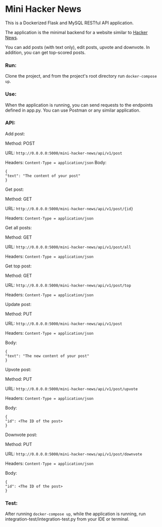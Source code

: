 # Mini Hacker News

This is a Dockerized Flask and MySQL RESTful API application.

The application is the minimal backend for a website similar to [Hacker News](https://news.ycombinator.com/).

You can add posts (with text only), edit posts, upvote and downvote.
In addition, you can get top-scored posts.

### Run:
Clone the project, and from the project's root directory run ```docker-compose up```.

### Use:
When the application is running, you can send requests to the endpoints defined in app.py.
You can use Postman or any similar application.

### API:
Add post:

Method: POST

URL: ```http://0.0.0.0:5000/mini-hacker-news/api/v1/post```

Headers: ```Content-Type = application/json```
Body:
```
{
"text": "The content of your post"
}
```


Get post:

Method: GET

URL: ```http://0.0.0.0:5000/mini-hacker-news/api/v1/post/{id}```

Headers: ```Content-Type = application/json```


Get all posts:

Method: GET

URL: ```http://0.0.0.0:5000/mini-hacker-news/api/v1/post/all```

Headers: ```Content-Type = application/json```


Get top post:

Method: GET

URL: ```http://0.0.0.0:5000/mini-hacker-news/api/v1/post/top```

Headers: ```Content-Type = application/json```


Update post:

Method: PUT

URL: ```http://0.0.0.0:5000/mini-hacker-news/api/v1/post```

Headers: ```Content-Type = application/json```

Body:
```
{
"text": "The new content of your post"
}
```


Upvote post:

Method: PUT

URL: ```http://0.0.0.0:5000/mini-hacker-news/api/v1/post/upvote```

Headers: ```Content-Type = application/json```

Body:
```
{
"id": <The ID of the post>
}
```


Downvote post:

Method: PUT

URL: ```http://0.0.0.0:5000/mini-hacker-news/api/v1/post/downvote```

Headers: ```Content-Type = application/json```

Body:
```
{
"id": <The ID of the post>
}
```

### Test:
After running ```docker-compose up```, while the application is running, run integration-test/integration-test.py from your IDE or terminal. 